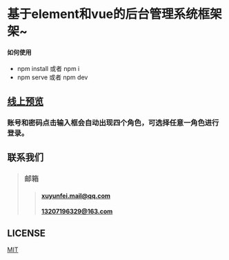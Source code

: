 # 基于element和vue的后台管理系统框架架~

#### 如何使用
- npm install 或者 npm i
- npm serve 或者 npm dev

## [线上预览](https://wxyfc.github.io/management-system/#/login)
### 账号和密码点击输入框会自动出现四个角色，可选择任意一角色进行登录。

## 联系我们
> ###   邮箱
>> ####      xuyunfei.mail@qq.com
>> ####      13207196329@163.com


## LICENSE
[MIT](LICENSE)



